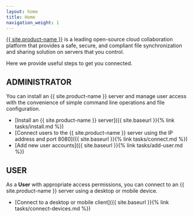 ```yaml
---
layout: home
title: Home
navigation_weight: 1
---
```

[{{ site.product-name }}](https://owncloud.org/) is a leading open-source cloud collaboration platform that provides a safe, secure, and compliant file synchronization and sharing solution on servers that you control.

Here we provide useful steps to get you connected.

## ADMINISTRATOR
You can install an {{ site.product-name }} server and manage user access with the convenience of simple command line operations and file configuration.

- [Install an {{ site.product-name }} server]({{ site.baseurl }}{% link tasks/install.md %})
- [Connect users to the {{ site.product-name }} server using the IP address and port 8080]({{ site.baseurl }}{% link tasks/connect.md %})
- [Add new user accounts]({{ site.baseurl }}{% link tasks/add-user.md %})

## USER
As a **User** with appropriate access permissions, you can connect to an {{ site.product-name }} server using a desktop or mobile device.
- [Connect to a desktop or mobile client]({{ site.baseurl }}{% link tasks/connect-devices.md %})
